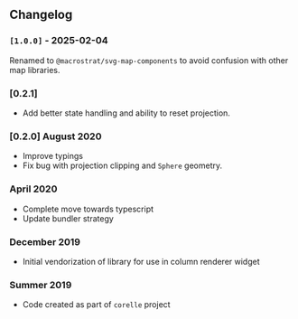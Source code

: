 ## Changelog

### `[1.0.0]` - 2025-02-04

Renamed to `@macrostrat/svg-map-components` to avoid confusion with other map
libraries.

### [0.2.1]

- Add better state handling and ability to reset projection.

### [0.2.0] August 2020

- Improve typings
- Fix bug with projection clipping and `Sphere` geometry.

### April 2020

- Complete move towards typescript
- Update bundler strategy

### December 2019

- Initial vendorization of library for use in column renderer widget

### Summer 2019

- Code created as part of `corelle` project
